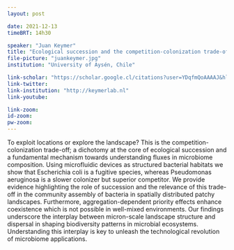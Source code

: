 ```yaml
---
layout: post

date: 2021-12-13
timeBRT: 14h30

speaker: "Juan Keymer"
title: "Ecological succession and the competition-colonization trade-off in microbial communities on-chip"
file-picture: "juankeymer.jpg"
institution: "University of Aysén, Chile"

link-scholar: "https://scholar.google.cl/citations?user=YDqfmQoAAAAJ&hl=en"
link-twitter:
link-institution: "http://keymerlab.nl"
link-youtube:

link-zoom:
id-zoom: 
pw-zoom: 
---
```


To exploit locations or explore the landscape? This is the competition-colonization trade-off; a dichotomy at the core of ecological succession and a fundamental mechanism towards understanding fluxes in microbiome composition.
Using microfluidic devices as structured bacterial habitats we show that Escherichia coli is a fugitive species, whereas Pseudomonas aeruginosa is a slower colonizer but superior competitor. We provide evidence highlighting the role of succession and the relevance of this trade-off in the community assembly of bacteria in spatially distributed patchy landscapes. Furthermore, aggregation-dependent priority effects enhance coexistence which is not possible in well-mixed environments.
Our findings underscore the interplay between micron-scale landscape structure and dispersal in shaping biodiversity patterns in microbial ecosystems. Understanding this interplay is key to unleash the technological revolution of microbiome applications.
